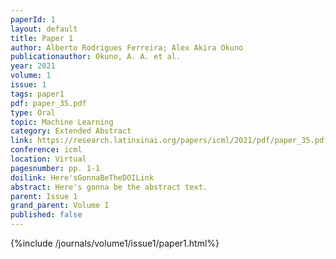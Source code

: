 ```yaml
---
paperId: 1
layout: default
title: Paper 1
author: Alberto Rodrigues Ferreira; Alex Akira Okuno
publicationauthor: Okuno, A. A. et al.
year: 2021
volume: 1
issue: 1
tags: paper1
pdf: paper_35.pdf
type: Oral
topic: Machine Learning
category: Extended Abstract
link: https://research.latinxinai.org/papers/icml/2021/pdf/paper_35.pdf
conference: icml
location: Virtual
pagesnumber: pp. 1-1
doilink: Here'sGonnaBeTheDOILink
abstract: Here's gonna be the abstract text.
parent: Issue 1
grand_parent: Volume I
published: false
---
```


{%include /journals/volume1/issue1/paper1.html%}